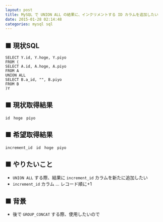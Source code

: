 ```yaml
---
layout: post
title: MySQL で UNION ALL の結果に、インクリメントする ID カラムを追加したい
date: 2015-01-28 02:14:48
categories: mysql sql
---
```

<!-- {% raw %} -->
<h2>■ 現状SQL</h2>

<pre class="lang-sql prettyprint-override"><code>SELECT Y.id, Y.hoge, Y.piyo
FROM (
SELECT A.id, A.hoge, A.piyo
FROM A
UNION ALL 
SELECT B.a_id, "", B.piyo
FROM B
)Y
</code></pre>

<h2>■ 現状取得結果</h2>

<pre class="lang-none prettyprint-override"><code>id　hoge　piyo
</code></pre>

<h2>■ 希望取得結果</h2>

<pre class="lang-none prettyprint-override"><code>increment_id　id　hoge　piyo
</code></pre>

<h2>■ やりたいこと</h2>

<ul>
<li><code>UNION ALL</code> する際、結果に <code>increment_id</code> カラムを新たに追加したい</li>
<li><code>increment_id</code> カラム … レコード順に+1</li>
</ul>

<h2>■ 背景</h2>

<ul>
<li>後で <code>GROUP_CONCAT</code> する際、使用したいので</li>
</ul>
<!-- {% endraw %} -->
